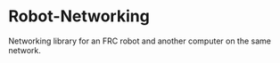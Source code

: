 Robot-Networking
================

Networking library for an FRC robot and another computer on the same network.
